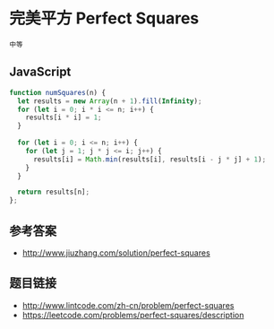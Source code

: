 # 完美平方 Perfect Squares
`中等`

## JavaScript
```javascript
function numSquares(n) {
  let results = new Array(n + 1).fill(Infinity);
  for (let i = 0; i * i <= n; i++) {
    results[i * i] = 1;
  }
  
  for (let i = 0; i <= n; i++) {
    for (let j = 1; j * j <= i; j++) {
      results[i] = Math.min(results[i], results[i - j * j] + 1);
    }
  }

  return results[n];
};
```

## 参考答案
* http://www.jiuzhang.com/solution/perfect-squares

## 题目链接
* http://www.lintcode.com/zh-cn/problem/perfect-squares
* https://leetcode.com/problems/perfect-squares/description

